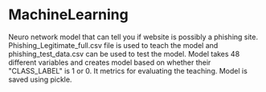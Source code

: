 # MachineLearning
Neuro network model that can tell you if website is possibly a phishing site.
Phishing_Legitimate_full.csv file is used to teach the model and phishing_test_data.csv can be used to test the model.
Model takes 48 different variables and creates model based on whether their "CLASS_LABEL" is 1 or 0.
It metrics for evaluating the teaching.
Model is saved using pickle.
